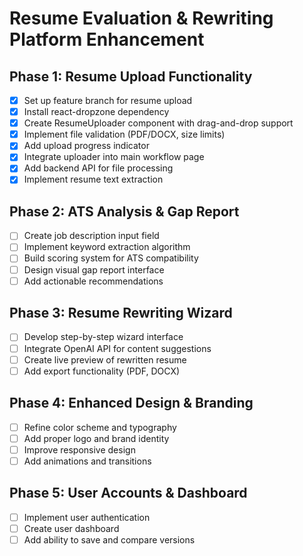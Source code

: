 # Resume Evaluation & Rewriting Platform Enhancement

## Phase 1: Resume Upload Functionality
- [x] Set up feature branch for resume upload
- [x] Install react-dropzone dependency
- [x] Create ResumeUploader component with drag-and-drop support
- [x] Implement file validation (PDF/DOCX, size limits)
- [x] Add upload progress indicator
- [x] Integrate uploader into main workflow page
- [x] Add backend API for file processing
- [x] Implement resume text extraction

## Phase 2: ATS Analysis & Gap Report
- [ ] Create job description input field
- [ ] Implement keyword extraction algorithm
- [ ] Build scoring system for ATS compatibility
- [ ] Design visual gap report interface
- [ ] Add actionable recommendations

## Phase 3: Resume Rewriting Wizard
- [ ] Develop step-by-step wizard interface
- [ ] Integrate OpenAI API for content suggestions
- [ ] Create live preview of rewritten resume
- [ ] Add export functionality (PDF, DOCX)

## Phase 4: Enhanced Design & Branding
- [ ] Refine color scheme and typography
- [ ] Add proper logo and brand identity
- [ ] Improve responsive design
- [ ] Add animations and transitions

## Phase 5: User Accounts & Dashboard
- [ ] Implement user authentication
- [ ] Create user dashboard
- [ ] Add ability to save and compare versions
